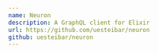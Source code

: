 ```yaml
---
name: Neuron
description: A GraphQL client for Elixir
url: https://github.com/uesteibar/neuron
github: uesteibar/neuron
---
```

